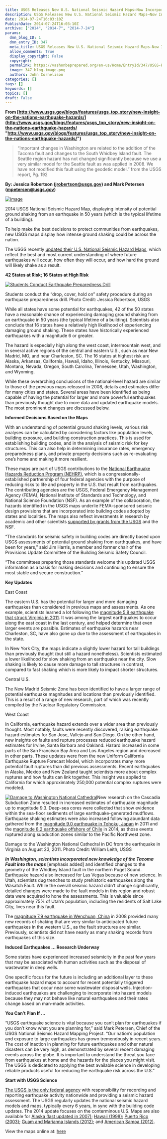 ```yaml
---
title: USGS Releases New U.S. National Seismic Hazard Maps–Now Incorporating the Tacoma Fault
description: USGS Releases New U.S. National Seismic Hazard Maps–Now Incorporating the Tacoma Fault
date: 2014-07-24T16:03:10Z
PublishDate: 2014-07-24T16:03:10Z
archive: ["2014", "2014-7", "2014-7-24"]
params:
  dnn_blog_ID: 1
  dnn_entry_ID: 347
  meta_title: USGS Releases New U.S. National Seismic Hazard Maps–Now Incorporating the Tacoma Fault
  allow_comments: True
  display_copyright: False
  copyright:
  permalink: https://vashonbeprepared.org/en-us/Home/EntryId/347/USGS-Releases-New-U-S-National-Seismic-Hazard-Maps-ndash-Now-Incorporating-the-Tacoma-Fault
  image: 347_blog-image.png
  authors: John Cornelison
categories: []
tags: []
keywords: []
topics: []
draft: False
---
```


**From [http://www.usgs.gov/blogs/features/usgs_top_story/new-insight-on-the-nations-earthquake-hazards/](http://www.usgs.gov/blogs/features/usgs_top_story/new-insight-on-the-nations-earthquake-hazards/ "http://www.usgs.gov/blogs/features/usgs_top_story/new-insight-on-the-nations-earthquake-hazards/")**

> “Important changes in Washington are related to the addition of the Tacoma fault and changes to the South Whidbey Island fault. The Seattle region hazard has not changed significantly because we use a very similar model for the Seattle fault as was applied in 2008. We have not modified this fault using the geodetic model.” from the USGS report, Pg. 192

**By: Jessica Robertson (jrobertson@usgs.gov) and Mark Petersen (mpetersen@usgs.gov)**

[![image](./images/347/USGS-Releases-New-Federal-Earthquake-Ris_7C11-image_thumb.png "image")](./images/347/USGS-Releases-New-Federal-Earthquake-Ris_7C11-image_2.png)

2014 USGS National Seismic Hazard Map, displaying intensity of potential ground shaking from an earthquake in 50 years (which is the typical lifetime of a building).

To help make the best decisions to protect communities from earthquakes, new USGS maps display how intense ground shaking could be across the nation.

The USGS recently [updated their U.S. National Seismic Hazard Maps](http://pubs.usgs.gov/of/2014/1091/), which reflect the best and most current understanding of where future earthquakes will occur, how often they will occur, and how hard the ground will likely shake as a result.

**42 States at Risk; 16 States at High Risk**

[![ Students Conduct Earthquake Preparedness Drill](http://gallery.usgs.gov/images/10_18_2012/mr2Tlx8KJe_10_18_2012/medium/IMG_2478.JPG)](http://gallery.usgs.gov/photos/10_18_2012_mr2Tlx8KJe_10_18_2012_3#.U8fLQZy5Iwc)

Students conduct the “drop, cover, hold on” safety procedure during an earthquake preparedness drill. Photo Credit: Jessica Robertson, USGS

While all states have some potential for earthquakes, 42 of the 50 states have a reasonable chance of experiencing damaging ground shaking from an earthquake in 50 years (the typical lifetime of a building). Scientists also conclude that 16 states have a relatively high likelihood of experiencing damaging ground shaking. These states have historically experienced earthquakes with a magnitude 6 or greater.

The hazard is especially high along the west coast, intermountain west, and in several active regions of the central and eastern U.S., such as near New Madrid, MO, and near Charleston, SC. The 16 states at highest risk are Alaska, Arkansas, California, Hawaii, Idaho, Illinois, Kentucky, Missouri, Montana, Nevada, Oregon, South Carolina, Tennessee, Utah, Washington, and Wyoming.

While these overarching conclusions of the national-level hazard are similar to those of the previous maps released in 2008, details and estimates differ for many cities and states. Several areas have been identified as being capable of having the potential for larger and more powerful earthquakes than previously thought due to more data and updated earthquake models. The most prominent changes are discussed below.

**Informed Decisions Based on the Maps**

With an understanding of potential ground shaking levels, various risk analyses can be calculated by considering factors like population levels, building exposure, and building construction practices. This is used for establishing building codes, and in the analysis of seismic risk for key structures. This can also help in determining insurance rates, emergency preparedness plans, and private property decisions such as re-evaluating one’s home and making it more resilient.

These maps are part of USGS contributions to the [National Earthquake Hazards Reduction Program (NEHRP)](http://www.nehrp.gov/index.htm), which is a congressionally-established partnership of four federal agencies with the purpose of reducing risks to life and property in the U.S. that result from earthquakes. The contributing agencies are the USGS, Federal Emergency Management Agency (FEMA), National Institute of Standards and Technology, and National Science Foundation (NSF). As an example of the collaboration, the hazards identified in the USGS maps underlie FEMA-sponsored seismic design provisions that are incorporated into building codes adopted by states and localities. The maps also reflect investments in research by academic and other scientists [supported by grants from the USGS](http://earthquake.usgs.gov/research/external/) and the NSF.

“The standards for seismic safety in building codes are directly based upon USGS assessments of potential ground shaking from earthquakes, and have been for years,” said Jim Harris, a member and former chair of the Provisions Update Committee of the Building Seismic Safety Council.

“The committees preparing those standards welcome this updated USGS information as a basis for making decisions and continuing to ensure the most stable and secure construction.”

**Key Updates**

East Coast

The eastern U.S. has the potential for larger and more damaging earthquakes than considered in previous maps and assessments. As one example, scientists learned a lot following the [magnitude 5.8 earthquake that struck Virginia in 2011](http://www.usgs.gov/blogs/features/usgs_top_story/one-year-anniversary-magnitude-5-8-virginia-earthquake/). It was among the largest earthquakes to occur along the east coast in the last century, and helped determine that even larger events are possible. Estimates of earthquake hazards near Charleston, SC, have also gone up due to the assessment of earthquakes in the state.

In New York City, the maps indicate a slightly lower hazard for tall buildings than previously thought (but still a hazard nonetheless). Scientists estimated a lower likelihood for slow shaking from an earthquake near the city. Slow shaking is likely to cause more damage to tall structures in contrast, compared to fast shaking which is more likely to impact shorter structures.

Central U.S.

The New Madrid Seismic Zone has been identified to have a larger range of potential earthquake magnitudes and locations than previously identified. This is a result of a range of new research, part of which was recently compiled by the Nuclear Regulatory Commission.

West Coast

In California, earthquake hazard extends over a wider area than previously thought. Most notably, faults were recently discovered, raising earthquake hazard estimates for San Jose, Vallejo and San Diego. On the other hand, new insights on faults and rupture processes reduced earthquake hazard estimates for Irvine, Santa Barbara and Oakland. Hazard increased in some parts of the San Francisco Bay Area and Los Angeles region and decreased in other parts. These updates were from the new Uniform California Earthquake Rupture Forecast Model, which incorporates many more potential fault ruptures than did previous assessments. Recent earthquakes in Alaska, Mexico and New Zealand taught scientists more about complex ruptures and how faults can link together. This insight was applied to California for which approximately 250,000 potential complex ruptures were modeled.

[![Damage to Washington National Cathedral](http://gallery.usgs.gov/images/07_14_2014/nr3Umy8LKf_07_14_2014/medium/cathedral1.jpg)](http://gallery.usgs.gov/photos/07_14_2014_nr3Umy8LKf_07_14_2014_0#.U8fLcZy5Iwc)New research on the Cascadia Subduction Zone resulted in increased estimates of earthquake magnitude up to magnitude 9.3. Deep-sea cores were collected that show evidence within the sea-floor sediments of large earthquake-generated mudflows. Earthquake shaking estimates were also increased following abundant data gathered from the [magnitude 9.0 earthquake in Tohoku, Japan](http://comcat.cr.usgs.gov/earthquakes/eventpage/atlas20110311054624#summary) in 2011 and the [magnitude 8.2 earthquake offshore of Chile](http://comcat.cr.usgs.gov/earthquakes/eventpage/usc000nzvd#summary) in 2014, as those events ruptured along subduction zones similar to the Pacific Northwest zone.

Damage to the Washington National Cathedral in DC from the earthquake in Virginia on August 23, 2011. Photo Credit: William Leith, USGS

**_In Washington, scientists incorporated new knowledge of the Tacoma Fault into the maps_** \[emphasis added\] and identified changes to the geometry of the Whidbey Island fault in the northern Puget Sound. Earthquake hazard also increased for Las Vegas because of new science. In Utah, scientists dug trenches to study prehistoric earthquakes along the Wasatch Fault. While the overall seismic hazard didn’t change significantly, detailed changes were made to the fault models in this region and robust data were acquired to hone the assessments. This is valuable since approximately 75% of Utah’s population, including the residents of Salt Lake City, lives near this fault.

The [magnitude 7.9 earthquake in Wenchuan, China](http://comcat.cr.usgs.gov/earthquakes/eventpage/pde20080512062801570_19#summary) in 2008 provided many new records of shaking that are very similar to anticipated future earthquakes in the western U.S., as the fault structures are similar. Previously, scientists did not have nearly as many shaking records from earthquakes of this size.

**Induced Earthquakes … Research Underway**

Some states have experienced increased seismicity in the past few years that may be associated with human activities such as the disposal of wastewater in deep wells.

One specific focus for the future is including an additional layer to these earthquake hazard maps to account for recent potentially triggered earthquakes that occur near some wastewater disposal wells. Injection-induced earthquakes are challenging to incorporate into hazard models because they may not behave like natural earthquakes and their rates change based on man-made activities.

**You Can’t Plan If …**

“USGS earthquake science is vital because you can’t plan for earthquakes if you don’t know what you are planning for,” said Mark Petersen, Chief of the USGS National Seismic Hazard Mapping Project. “Our nation’s population and exposure to large earthquakes has grown tremendously in recent years. The cost of inaction in planning for future earthquakes and other natural disasters can be very high, as demonstrated by several recent damaging events across the globe. It is important to understand the threat you face from earthquakes at home and the hazards for the places you might visit. The USGS is dedicated to applying the best available science in developing reliable products useful for reducing the earthquake risk across the U.S.”

**Start with USGS Science**

[The USGS is the only federal agency](http://earthquake.usgs.gov/) with responsibility for recording and reporting earthquake activity nationwide and providing a seismic hazard assessment. The USGS regularly updates the national seismic hazard models and maps, typically every 6 years, in sync with the building code updates. The 2014 update focuses on the conterminous U.S. Maps are also available for [Alaska (last updated in 2007)](http://earthquake.usgs.gov/hazards/products/ak/); [Hawaii (1998)](http://earthquake.usgs.gov/hazards/products/hi/); [Puerto Rico (2003)](http://earthquake.usgs.gov/hazards/products/prvi/); [Guam and Marianna Islands (2012)](http://pubs.usgs.gov/of/2012/1015/); and [American Samoa (2012)](http://earthquake.usgs.gov/hazards/products/samoapacific/).

View the maps online at: [here](http://pubs.usgs.gov/of/2014/1091/)
